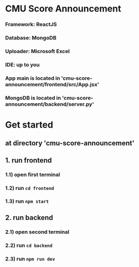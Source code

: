 # CMU Score Announcement
### Framework: ReactJS
### Database: MongoDB
### Uploader: Microsoft Excel
### IDE: up to you

### App main is located in 'cmu-score-announcement/frontend/src/App.jsx'
### MongoDB is located in 'cmu-score-announcement/backend/server.py'

# Get started
## at directory 'cmu-score-announcement'
## 1. run frontend
###   1.1) open first terminal
###   1.2) run ``` cd frontend ```
###   1.3) run ``` npm start ``` 
## 2. run backend
###   2.1) open second terminal
###   2.2) run ``` cd backend ```
###   2.3) run ``` npm run dev ```
